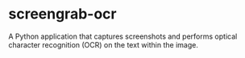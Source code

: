 # screengrab-ocr
A Python application that captures screenshots and performs optical character recognition (OCR) on the text within the image.
